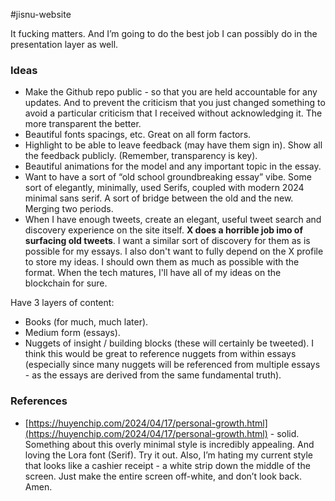 #jisnu-website

It fucking matters. And I’m going to do the best job I can possibly do in the presentation layer as well.

### Ideas
- Make the Github repo public - so that you are held accountable for any updates. And to prevent the criticism that you just changed something to avoid a particular criticism that I received without acknowledging it. The more transparent the better.
- Beautiful fonts spacings, etc. Great on all form factors.
- Highlight to be able to leave feedback (may have them sign in). Show all the feedback publicly. (Remember, transparency is key).
- Beautiful animations for the model and any important topic in the essay.
- Want to have a sort of “old school groundbreaking essay” vibe. Some sort of elegantly, minimally, used Serifs, coupled with modern 2024 minimal sans serif. A sort of bridge between the old and the new. Merging two periods.
- When I have enough tweets, create an elegant, useful tweet search and discovery experience on the site itself. **X does a horrible job imo of surfacing old tweets**. I want a similar sort of discovery for them as is possible for my essays. I also don't want to fully depend on the X profile to store my ideas. I should own them as much as possible with the format. When the tech matures, I'll have all of my ideas on the blockchain for sure.

Have 3 layers of content:
- Books (for much, much later).
- Medium form (essays).
- Nuggets of insight / building blocks (these will certainly be tweeted).
I think this would be great to reference nuggets from within essays (especially since many nuggets will be referenced from multiple essays - as the essays are derived from the same fundamental truth).

### References
- [https://huyenchip.com/2024/04/17/personal-growth.html](https://huyenchip.com/2024/04/17/personal-growth.html) - solid. Something about this overly minimal style is incredibly appealing. And loving the Lora font (Serif). Try it out. Also, I’m hating my current style that looks like a cashier receipt - a white strip down the middle of the screen. Just make the entire screen off-white, and don’t look back. Amen.